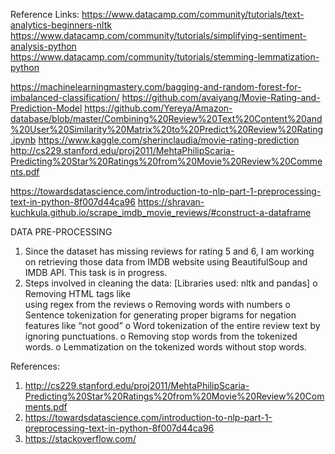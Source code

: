 Reference Links:
https://www.datacamp.com/community/tutorials/text-analytics-beginners-nltk 
https://www.datacamp.com/community/tutorials/simplifying-sentiment-analysis-python
https://www.datacamp.com/community/tutorials/stemming-lemmatization-python 


https://machinelearningmastery.com/bagging-and-random-forest-for-imbalanced-classification/
https://github.com/avaiyang/Movie-Rating-and-Prediction-Model
https://github.com/Yereya/Amazon-database/blob/master/Combining%20Review%20Text%20Content%20and%20User%20Similarity%20Matrix%20to%20Predict%20Review%20Rating.ipynb
https://www.kaggle.com/sherinclaudia/movie-rating-prediction
http://cs229.stanford.edu/proj2011/MehtaPhilipScaria-Predicting%20Star%20Ratings%20from%20Movie%20Review%20Comments.pdf


https://towardsdatascience.com/introduction-to-nlp-part-1-preprocessing-text-in-python-8f007d44ca96 
https://shravan-kuchkula.github.io/scrape_imdb_movie_reviews/#construct-a-dataframe 



DATA PRE-PROCESSING

1. Since the dataset has missing reviews for rating 5 and 6, I am working on retrieving those data from IMDB website using BeautifulSoup and IMDB API. This task is in progress.
2. Steps involved in cleaning the data: [Libraries used: nltk and pandas]
	o	Removing HTML tags like <br> using regex from the reviews
	o	Removing words with numbers
	o	Sentence tokenization for generating proper bigrams for negation features like “not good”
	o	Word tokenization of the entire review text by ignoring punctuations.
	o	Removing stop words from the tokenized words.
	o	Lemmatization on the tokenized words without stop words.

References:

1.	http://cs229.stanford.edu/proj2011/MehtaPhilipScaria-Predicting%20Star%20Ratings%20from%20Movie%20Review%20Comments.pdf
2.	https://towardsdatascience.com/introduction-to-nlp-part-1-preprocessing-text-in-python-8f007d44ca96
3.	https://stackoverflow.com/ 
